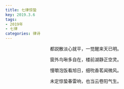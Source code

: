 ```yaml
---
title: 七律惊蛰
key: 2019.3.6
tags: 
- 2019年 
- 七律
categories: 律诗
---
```


<p align="center">都説散淡心就平，一觉醒来天已明。
</p>
<p align="center">窗外鸟啾多自在，楼前湖静正空灵。
</p>
<p align="center">慢嚼泡饭看旭日，细吮香茗闻微风。
</p>
<p align="center">未定惊蛰春雷响，也当云卷阳气生。
</p>
